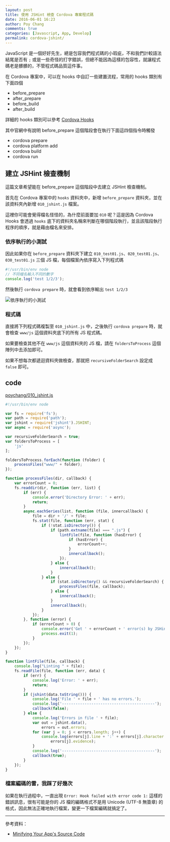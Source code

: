 ```yaml
---
layout: post
title: 使用 JSHint 檢查 Cordova 專案程式碼
date: 2016-06-01 16:23
author: Poy Chang
comments: true
categories: [Javascript, App, Develop]
permalink: cordova-jshint/
---
```


JavaScript 是一個好好先生，總是包容我們程式碼的小瑕疵，不和我們計較語法結尾是否有 `;` 或是一些奇怪的打字錯誤，但總不能因為這樣的包容性，就讓程式碼老是髒髒的，不管程式碼品質這件事。

在 Cordova 專案中，可以在 hooks 中自訂一些建置流程，常用的 hooks 類別有下面四個

* before_prepare
* after_prepare
* before_build
* after_build

詳細的 hooks 類別可以參考 [Cordova Hooks](https://cordova.apache.org/docs/en/latest/guide/appdev/hooks/)

其中官網中有說明 before_prepare 這個階段會在執行下面這四個指令時觸發

* cordova prepare
* cordova platform add
* cordova build
* cordova run

## 建立 JSHint 檢查機制

這篇文章希望能在 before_prepare 這個階段中去建立 JSHint 檢查機制。

首先在 Cordova 專案中的 `hooks` 資料夾中，新增 `before_prepare` 資料夾，並在該資料夾內新增 `010_jshint.js` 檔案。

這裡你可能會覺得檔名怪怪的，為什麼前面要加 `010` 呢？這是因為 Cordova Hooks 會透過 `hooks` 底下的資料夾名稱來判斷在哪個階段執行，並且該階段執行程序的順序，就是藉由檔名來安排。

### 依序執行的小測試

因此如果你在 `before_prepare` 資料夾下建立 `010_test01.js`、`020_test01.js`、`030_test01.js` 三個 JS 檔，每個檔案內依序寫入下列程式碼

```javascript
#!/usr/bin/env node
// 不同檔名輸入不同的數字
console.log('test 1/2/3');
```
然後執行 `cordova prepare` 時，就會看到依序輸出 `test 1/2/3`

![依序執行的小測試](http://i.imgur.com/UwUzPnq.png)

### 程式碼

直接將下列程式碼複製至 `010_jshint.js` 中，之後執行 `cordova prepare` 時，就會檢查 `www/js` 這個資料夾底下的所有 JS 程式碼。

如果要檢查其他不在 `www/js` 這個資料夾的 JS 檔，請在 `foldersToProcess` 這個陣列中去添加即可。

如果不想每次都遞迴資料夾做檢查，那就把 `recursiveFolderSearch` 設定成 `false` 即可。

## code

[poychang/010_jshint.js](https://gist.github.com/poychang/e9273db6f08833905c8e7dae14e2d897)

```javascript
#!/usr/bin/env node

var fs = require('fs');
var path = require('path');
var jshint = require('jshint').JSHINT;
var async = require('async');

var recursiveFolderSearch = true;
var foldersToProcess = [
    'js'
];

foldersToProcess.forEach(function (folder) {
    processFiles("www/" + folder);
});

function processFiles(dir, callback) {
    var errorCount = 0;
    fs.readdir(dir, function (err, list) {
        if (err) {
            console.error('Directory Error: ' + err);
            return;
        }
        async.eachSeries(list, function (file, innercallback) {
            file = dir + '/' + file;
            fs.stat(file, function (err, stat) {
                if (!stat.isDirectory()) {
                    if (path.extname(file) === ".js") {
                        lintFile(file, function (hasError) {
                            if (hasError) {
                                errorCount++;
                            }
                            innercallback();
                        });
                    } else {
                        innercallback();
                    }
                } else {
                    if (stat.isDirectory() && recursiveFolderSearch) {
                        processFiles(file, callback);
                    } else {
                        innercallback(); 
                    }
                    innercallback();
                }
            });
        }, function (error) {
            if (errorCount > 0) {
                console.error('Get ' + errorCount + ' error(s) by JSHint.');
                process.exit(1);
            }
        });
    });
}

function lintFile(file, callback) {
    console.log("Linting " + file);
    fs.readFile(file, function (err, data) {
        if (err) {
            console.log('Error: ' + err);
            return;
        }
        if (jshint(data.toString())) {
            console.log('File ' + file + ' has no errors.');
            console.log('-----------------------------------------');
            callback(false);
        } else {
            console.log('Errors in file ' + file);
            var out = jshint.data(),
                errors = out.errors;
            for (var j = 0; j < errors.length; j++) {
                console.log(errors[j].line + ':' + errors[j].character + ' -> ' + errors[j].reason + ' -> ' +
                    errors[j].evidence);
            }
            console.log('-----------------------------------------');
            callback(true);
        }
    });
}
```

### 檔案編碼的雷，我踩了好幾次

如果在執行過程中，一直出現 `Error: Hook failed with error code 1:` 這樣的錯誤訊息，很有可能是你的 JS 檔的編碼格式不是用 Unicode (UTF-8 無簽章) 的格式，因此無法正確地執行檔案，變更一下檔案編碼就搞定了。

----------

參考資料：

* [Minifying Your App's Source Code](http://blog.ionic.io/minifying-your-source-code/)
